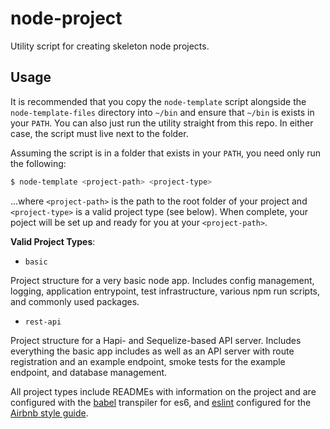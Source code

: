 node-project
============
Utility script for creating skeleton node projects.

## Usage

It is recommended that you copy the `node-template` script alongside the `node-template-files` directory into `~/bin` and ensure that `~/bin` is exists in your `PATH`. You can also just run the utility straight from this repo. In either case, the script must live next to the folder.  

Assuming the script is in a folder that exists in your `PATH`, you need only run the following:

```bash
$ node-template <project-path> <project-type>
```

...where `<project-path>` is the path to the root folder of your project and `<project-type>` is a valid project type (see below). When complete, your poject will be set up and ready for you at your `<project-path>`.

**Valid Project Types**:

- `basic`

Project structure for a very basic node app. Includes config management, logging, application entrypoint, test infrastructure, various npm run scripts, and commonly used packages.  

- `rest-api`

Project structure for a Hapi- and Sequelize-based API server. Includes everything the basic app includes as well as an API server with route registration and an example endpoint, smoke tests for the example endpoint, and database management.  

All project types include READMEs with information on the project and are configured with the [babel](http://eslint.org/) transpiler for es6, and [eslint](http://eslint.org/) configured for the [Airbnb style guide](https://github.com/airbnb/javascript).
